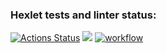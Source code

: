 ### Hexlet tests and linter status:
[![Actions Status](https://github.com/shakshin-01/frontend-project-lvl1/workflows/hexlet-check/badge.svg)](https://github.com/shakshin-01/frontend-project-lvl1/actions)
<a href="https://codeclimate.com/github/codeclimate/codeclimate/maintainability"><img src="https://api.codeclimate.com/v1/badges/a99a88d28ad37a79dbf6/maintainability" /></a>
[![workflow](https://github.com/shakshin-01/frontend-project-lvl1/actions/workflows/node.js.yml/badge.svg)](https://github.com/shakshin-01/frontend-project-lvl1/actions/workflows/node.js.yml)
